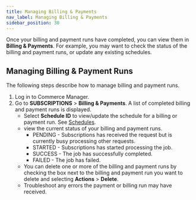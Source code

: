 ```yaml
---
title: Managing Billing & Payments
nav_label: Managing Billing & Payments
sidebar_position: 30
---
```


Once your billing and payment runs have completed, you can view them in **Billing & Payments**. For example, you may want to check the status of the billing and payment runs, or update any existing schedules.

## Managing Billing & Payment Runs

The following steps describe how to manage billing and payment runs.

1. Log in to Commerce Manager.
2. Go to **SUBSCRIPTIONS** > **Billing & Payments**. A list of completed billing and payment runs is displayed. 
    - Select **Schedule ID** to view/update the schedule for a billing or payment run. See [Schedules](/docs/commerce-manager/subscriptions/billings-payments/configuring-runs#schedules).
    - view the current status of your billing and payment runs.
       - PENDING - Subscriptions has received the request but is currently busy processing other requests.
       - STARTED - Subscriptions has started processing the job.
       - SUCCESS - The job has successfully completed.
       - FAILED - The job has failed. 
    - You can delete one or more of the billing and payment runs by checking the box next to the billing and payment run you want to delete and selecting **Actions** > **Delete**.
    - Troubleshoot any errors the payment or billing run may have received.
